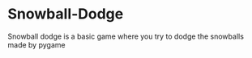 # Snowball-Dodge
Snowball dodge is a basic game where you try to dodge the snowballs made by pygame
